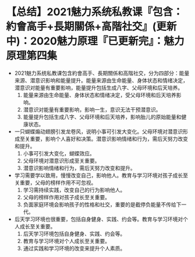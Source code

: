 # 【总结】2021魅力系统私教课『包含：約會高手+長期關係+高階社交』(更新中)：2020魅力原理『已更新完』：魅力原理第四集

-   2021魅力系统私教课包含約會高手、長期關係和高階社交，分为四部分：能量来源、潜意识影响和能量提升。能量来源由生命能量、身体状态和情绪决定，潜意识对能量有重要影响，能量提升包括生成八字、父母环境和后天培养。
    1.  能量来源由生命能量、身体状态和情绪决定，受父母环境和后天培养影响。
    2.  潜意识对能量有重要影响，影响一生，意识无法干预潜意识。
    3.  能量提升包括生成八字、父母环境和后天培养，影响胎儿的原始能量和健康状态。
-   一只蝴蝶煽动翅膀引发龙卷风，说明小事可引发大变化。父母环境对潜意识形成至关重要，影响个人喜好和决策。潜意识影响情绪和行为，需后天努力改变和提升。
    1.  小事可引发大变化，蝴蝶效应。
    2.  父母环境对潜意识形成至关重要。
    3.  潜意识影响情绪和行为，需后天努力改变和提升。
-   学习需要学以致用，慢慢改变自己，影响他人。教育与学习环境对孩子成长至关重要，父母的榜样作用不可忽视。
    1.  学习需持续实践，改变自己的行为影响他人。
    2.  父母的榜样作用对孩子成长至关重要。
    3.  负面家庭环境会影响孩子的性格和社交，重要的是截停负能量不传给下一代。
-   后天学习环境也很重要，包括自身健身、实践、约会等。教育与学习环境对个人成长至关重要。
    1.  后天学习环境包括自身健身、实践、约会等。
    2.  教育与学习环境对个人成长至关重要。
    3.  通过实践和学习环境的改变来提升个人素质。